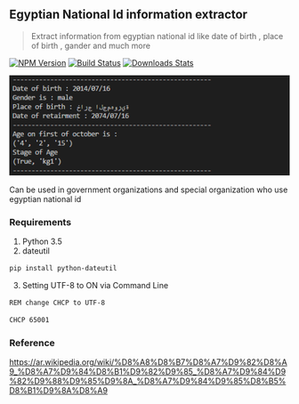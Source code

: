 ## Egyptian National Id information extractor
>Extract information from egyptian national id like date of birth , place of birth , gander and much more

[![NPM Version][npm-image]][npm-url]
[![Build Status][travis-image]][travis-url]
[![Downloads Stats][npm-downloads]][npm-url]

![](output.png)

Can be used in government organizations and special organization who use egyptian national id

### Requirements

1. Python 3.5
2. dateutil
```sh
pip install python-dateutil
```
3. Setting UTF-8 to ON via Command Line
```sh
REM change CHCP to UTF-8
```
```sh
CHCP 65001
```

### Reference
https://ar.wikipedia.org/wiki/%D8%A8%D8%B7%D8%A7%D9%82%D8%A9_%D8%A7%D9%84%D8%B1%D9%82%D9%85_%D8%A7%D9%84%D9%82%D9%88%D9%85%D9%8A_%D8%A7%D9%84%D9%85%D8%B5%D8%B1%D9%8A%D8%A9



<!-- Markdown link & img dfn's -->
[npm-image]: https://img.shields.io/npm/v/datadog-metrics.svg?style=flat-square
[npm-url]: https://npmjs.org/package/datadog-metrics
[npm-downloads]: https://img.shields.io/npm/dm/datadog-metrics.svg?style=flat-square
[travis-image]: https://img.shields.io/travis/dbader/node-datadog-metrics/master.svg?style=flat-square
[travis-url]: https://travis-ci.org/dbader/node-datadog-metrics
[wiki]: https://github.com/yourname/yourproject/wiki


